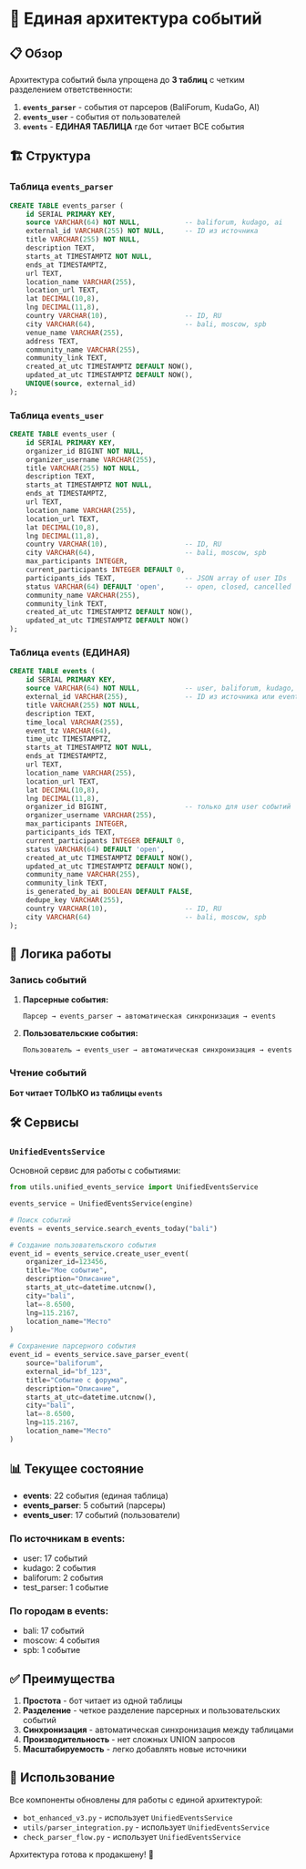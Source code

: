 # 🎯 Единая архитектура событий

## 📋 Обзор

Архитектура событий была упрощена до **3 таблиц** с четким разделением ответственности:

1. **`events_parser`** - события от парсеров (BaliForum, KudaGo, AI)
2. **`events_user`** - события от пользователей
3. **`events`** - **ЕДИНАЯ ТАБЛИЦА** где бот читает ВСЕ события

## 🏗️ Структура

### Таблица `events_parser`
```sql
CREATE TABLE events_parser (
    id SERIAL PRIMARY KEY,
    source VARCHAR(64) NOT NULL,           -- baliforum, kudago, ai
    external_id VARCHAR(255) NOT NULL,     -- ID из источника
    title VARCHAR(255) NOT NULL,
    description TEXT,
    starts_at TIMESTAMPTZ NOT NULL,
    ends_at TIMESTAMPTZ,
    url TEXT,
    location_name VARCHAR(255),
    location_url TEXT,
    lat DECIMAL(10,8),
    lng DECIMAL(11,8),
    country VARCHAR(10),                   -- ID, RU
    city VARCHAR(64),                      -- bali, moscow, spb
    venue_name VARCHAR(255),
    address TEXT,
    community_name VARCHAR(255),
    community_link TEXT,
    created_at_utc TIMESTAMPTZ DEFAULT NOW(),
    updated_at_utc TIMESTAMPTZ DEFAULT NOW(),
    UNIQUE(source, external_id)
);
```

### Таблица `events_user`
```sql
CREATE TABLE events_user (
    id SERIAL PRIMARY KEY,
    organizer_id BIGINT NOT NULL,
    organizer_username VARCHAR(255),
    title VARCHAR(255) NOT NULL,
    description TEXT,
    starts_at TIMESTAMPTZ NOT NULL,
    ends_at TIMESTAMPTZ,
    url TEXT,
    location_name VARCHAR(255),
    location_url TEXT,
    lat DECIMAL(10,8),
    lng DECIMAL(11,8),
    country VARCHAR(10),                   -- ID, RU
    city VARCHAR(64),                      -- bali, moscow, spb
    max_participants INTEGER,
    current_participants INTEGER DEFAULT 0,
    participants_ids TEXT,                 -- JSON array of user IDs
    status VARCHAR(64) DEFAULT 'open',     -- open, closed, cancelled
    community_name VARCHAR(255),
    community_link TEXT,
    created_at_utc TIMESTAMPTZ DEFAULT NOW(),
    updated_at_utc TIMESTAMPTZ DEFAULT NOW()
);
```

### Таблица `events` (ЕДИНАЯ)
```sql
CREATE TABLE events (
    id SERIAL PRIMARY KEY,
    source VARCHAR(64) NOT NULL,           -- user, baliforum, kudago, ai
    external_id VARCHAR(255),              -- ID из источника или events_user.id
    title VARCHAR(255) NOT NULL,
    description TEXT,
    time_local VARCHAR(255),
    event_tz VARCHAR(64),
    time_utc TIMESTAMPTZ,
    starts_at TIMESTAMPTZ NOT NULL,
    ends_at TIMESTAMPTZ,
    url TEXT,
    location_name VARCHAR(255),
    location_url TEXT,
    lat DECIMAL(10,8),
    lng DECIMAL(11,8),
    organizer_id BIGINT,                   -- только для user событий
    organizer_username VARCHAR(255),
    max_participants INTEGER,
    participants_ids TEXT,
    current_participants INTEGER DEFAULT 0,
    status VARCHAR(64) DEFAULT 'open',
    created_at_utc TIMESTAMPTZ DEFAULT NOW(),
    updated_at_utc TIMESTAMPTZ DEFAULT NOW(),
    community_name VARCHAR(255),
    community_link TEXT,
    is_generated_by_ai BOOLEAN DEFAULT FALSE,
    dedupe_key VARCHAR(255),
    country VARCHAR(10),                   -- ID, RU
    city VARCHAR(64)                       -- bali, moscow, spb
);
```

## 🔄 Логика работы

### Запись событий

1. **Парсерные события:**
   ```
   Парсер → events_parser → автоматическая синхронизация → events
   ```

2. **Пользовательские события:**
   ```
   Пользователь → events_user → автоматическая синхронизация → events
   ```

### Чтение событий

**Бот читает ТОЛЬКО из таблицы `events`**

## 🛠️ Сервисы

### `UnifiedEventsService`

Основной сервис для работы с событиями:

```python
from utils.unified_events_service import UnifiedEventsService

events_service = UnifiedEventsService(engine)

# Поиск событий
events = events_service.search_events_today("bali")

# Создание пользовательского события
event_id = events_service.create_user_event(
    organizer_id=123456,
    title="Мое событие",
    description="Описание",
    starts_at_utc=datetime.utcnow(),
    city="bali",
    lat=-8.6500,
    lng=115.2167,
    location_name="Место"
)

# Сохранение парсерного события
event_id = events_service.save_parser_event(
    source="baliforum",
    external_id="bf_123",
    title="Событие с форума",
    description="Описание",
    starts_at_utc=datetime.utcnow(),
    city="bali",
    lat=-8.6500,
    lng=115.2167,
    location_name="Место"
)
```

## 📊 Текущее состояние

- **events**: 22 события (единая таблица)
- **events_parser**: 5 событий (парсеры)
- **events_user**: 17 событий (пользователи)

### По источникам в events:
- user: 17 событий
- kudago: 2 события
- baliforum: 2 события
- test_parser: 1 событие

### По городам в events:
- bali: 17 событий
- moscow: 4 события
- spb: 1 событие

## ✅ Преимущества

1. **Простота** - бот читает из одной таблицы
2. **Разделение** - четкое разделение парсерных и пользовательских событий
3. **Синхронизация** - автоматическая синхронизация между таблицами
4. **Производительность** - нет сложных UNION запросов
5. **Масштабируемость** - легко добавлять новые источники

## 🚀 Использование

Все компоненты обновлены для работы с единой архитектурой:

- `bot_enhanced_v3.py` - использует `UnifiedEventsService`
- `utils/parser_integration.py` - использует `UnifiedEventsService`
- `check_parser_flow.py` - использует `UnifiedEventsService`

Архитектура готова к продакшену! 🎉
